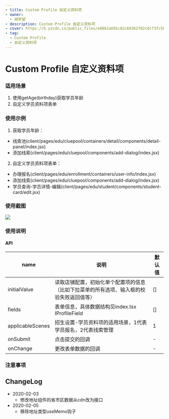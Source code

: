 ```yaml
---
- title: Custom Profile 自定义资料项
- owner:
  - 胡学望
- description: Custom Profile 自定义资料项
- cover: https://b.yzcdn.cn/public_files/e0862a691c82c69362782cdc73fc5b73.png
- tag:
  - Custom Profile 
  - 自定义资料项
---
```


# Custom Profile 自定义资料项

### 适用场景
1. 使用getAge(birthday)获取学员年龄
2. 自定义学员资料项表单

### 使用示例
1. 获取学员年龄：
  * 线索池(client/pages/edu/cluepool/containers/detail/components/detail-panel/index.jsx)
  * 添加线索(client/pages/edu/cluepool/components/add-dialog/index.jsx)

2. 自定义学员资料项表单：
  * 办理报名(client/pages/edu/enrollment/containers/user-info/index.jsx)
  * 添加线索(client/pages/edu/cluepool/components/add-dialog/index.jsx)
  * 学员查询-学员详情-编辑(client/pages/edu/student/components/student-card/edit.jsx)

### 使用截图
![](https://b.yzcdn.cn/public_files/e0862a691c82c69362782cdc73fc5b73.png)

### 使用说明
#### API
name | 说明 | 默认值
-|-|-
initialValue | 读取店铺配置，初始化单个配置项的信息（比如下拉菜单的所有选项、输入框的校验失败返回值等） | []
fields | 表单信息，具体数据结构见index.tsx IProfileField | []
applicableScenes | 招生设置-学员资料项的适用场景，1代表学员报名，2代表线索管理 | 1
onSubmit | 点击提交的回调 | -
onChange | 更改表单数据的回调 | -

### 注意事项

## ChangeLog

- 2020-02-03
  - 修改地址组件的省市区数据从cdn改为接口
- 2020-02-05
  - 移除地址类型useMemo钩子
